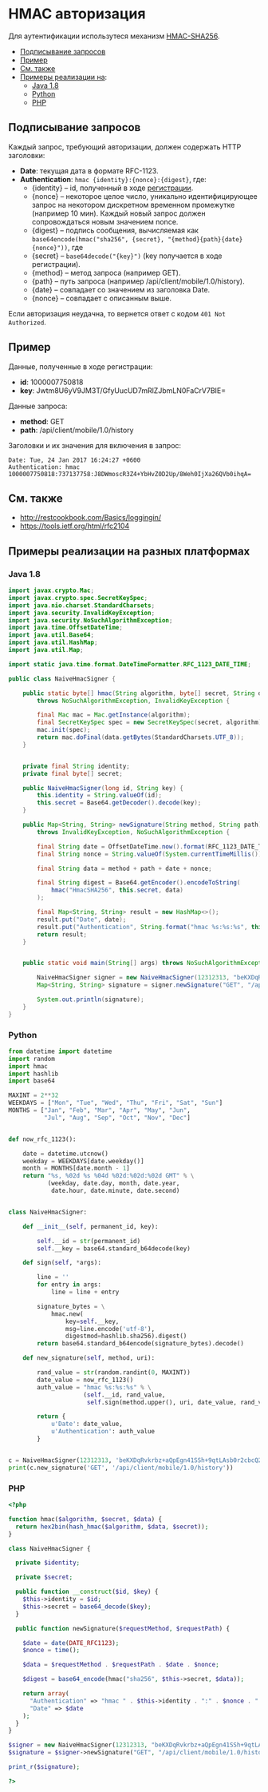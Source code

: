 # HMAC авторизация

Для аутентификации использутеся механизм [HMAC-SHA256](https://ru.wikipedia.org/wiki/HMAC).

* [Подписывание запросов](#sign-item)
* [Пример](#example-item)
* [См. также](#links-item)
* [Примеры реализации на](#codeexample-item):
  * [Java 1.8](#codeexample-java-item)
  * [Python](#codeexample-python-item)
  * [PHP](#codeexample-php-item)

<a name="sign-item"></a>
## Подписывание запросов

Каждый запрос, требующий авторизации, должен содержать HTTP заголовки:
* **Date**: текущая дата в формате RFC-1123.
* **Authentication**: `hmac {identity}:{nonce}:{digest}`, где:
  * {identity} – id, полученный в ходе [регистрации](registration.md).
  * {nonce} – некоторое целое число, уникально идентифицирующее запрос на некотором дискретном временном промежутке (например 10 мин). Каждый новый запрос должен сопровождаться новым значением nonce.
  * {digest} – подпись сообщения, вычисляемая как
    `base64encode(hmac("sha256", {secret}, "{method}{path}{date}{nonce}"))`, где
  * {secret} – `base64decode("{key}")` (key получается в ходе регистрации).
  * {method} – метод запроса (например GET).
  * {path} – путь запроса (например /api/client/mobile/1.0/history).
  * {date} – совпадает со значением из заголовка Date.
  * {nonce} – совпадает с описанным выше.

Если авторизация неудачна, то вернется ответ с кодом `401 Not Authorized`.

<a name="example-item"></a>
## Пример

Данные, полученные в ходе регистрации:
* **id**: 1000007750818
* **key**: Jwtm8U6yV9JM3T/GfyUucUD7mRlZJbmLN0FaCrV7BIE=

Данные запроса:
* **method**: GET
* **path**: /api/client/mobile/1.0/history

Заголовки и их значения для включения в запрос:

```
Date: Tue, 24 Jan 2017 16:24:27 +0600
Authentication: hmac 1000007750818:737137758:J8DWmoscR3Z4+YbHvZ0D2Up/8Weh0IjXa26QVb0ihqA=
```

<a name="links-item"></a>
## См. также

* http://restcookbook.com/Basics/loggingin/
* https://tools.ietf.org/html/rfc2104

<a name="codeexample-item"></a>
## Примеры реализации на разных платформах

<a name="codeexample-java-item"></a>
### Java 1.8

```java
import javax.crypto.Mac;
import javax.crypto.spec.SecretKeySpec;
import java.nio.charset.StandardCharsets;
import java.security.InvalidKeyException;
import java.security.NoSuchAlgorithmException;
import java.time.OffsetDateTime;
import java.util.Base64;
import java.util.HashMap;
import java.util.Map;

import static java.time.format.DateTimeFormatter.RFC_1123_DATE_TIME;

public class NaiveHmacSigner {

    public static byte[] hmac(String algorithm, byte[] secret, String data)
        throws NoSuchAlgorithmException, InvalidKeyException {

        final Mac mac = Mac.getInstance(algorithm);
        final SecretKeySpec spec = new SecretKeySpec(secret, algorithm);
        mac.init(spec);
        return mac.doFinal(data.getBytes(StandardCharsets.UTF_8));
    }


    private final String identity;
    private final byte[] secret;

    public NaiveHmacSigner(long id, String key) {
        this.identity = String.valueOf(id);
        this.secret = Base64.getDecoder().decode(key);
    }

    public Map<String, String> newSignature(String method, String path)
        throws InvalidKeyException, NoSuchAlgorithmException {

        final String date = OffsetDateTime.now().format(RFC_1123_DATE_TIME);
        final String nonce = String.valueOf(System.currentTimeMillis());

        final String data = method + path + date + nonce;

        final String digest = Base64.getEncoder().encodeToString(
            hmac("HmacSHA256", this.secret, data)
        );

        final Map<String, String> result = new HashMap<>();
        result.put("Date", date);
        result.put("Authentication", String.format("hmac %s:%s:%s", this.identity, nonce, digest));
        return result;
    }


    public static void main(String[] args) throws NoSuchAlgorithmException, InvalidKeyException {

        NaiveHmacSigner signer = new NaiveHmacSigner(12312313, "beKXDqRvkrbz+aQpEgn41SSh+9qtLAsb0r2cbcQ24cM=");
        Map<String, String> signature = signer.newSignature("GET", "/api/client/mobile/1.0/history");

        System.out.println(signature);
    }
}
```

<a name="codeexample-python-item"></a>
### Python

```python
from datetime import datetime
import random
import hmac
import hashlib
import base64

MAXINT = 2**32
WEEKDAYS = ["Mon", "Tue", "Wed", "Thu", "Fri", "Sat", "Sun"]
MONTHS = ["Jan", "Feb", "Mar", "Apr", "May", "Jun",
          "Jul", "Aug", "Sep", "Oct", "Nov", "Dec"]


def now_rfc_1123():

    date = datetime.utcnow()
    weekday = WEEKDAYS[date.weekday()]
    month = MONTHS[date.month - 1]
    return "%s, %02d %s %04d %02d:%02d:%02d GMT" % \
           (weekday, date.day, month, date.year, 
            date.hour, date.minute, date.second)


class NaiveHmacSigner:

    def __init__(self, permanent_id, key):

        self.__id = str(permanent_id)
        self.__key = base64.standard_b64decode(key)

    def sign(self, *args):

        line = ''
        for entry in args:
            line = line + entry

        signature_bytes = \
            hmac.new(
                key=self.__key, 
                msg=line.encode('utf-8'), 
                digestmod=hashlib.sha256).digest()
        return base64.standard_b64encode(signature_bytes).decode()

    def new_signature(self, method, uri):

        rand_value = str(random.randint(0, MAXINT))
        date_value = now_rfc_1123()
        auth_value = "hmac %s:%s:%s" % \
                     (self.__id, rand_value, 
                      self.sign(method.upper(), uri, date_value, rand_value))

        return {
            u'Date': date_value,
            u'Authentication': auth_value
        }


c = NaiveHmacSigner(12312313, 'beKXDqRvkrbz+aQpEgn41SSh+9qtLAsb0r2cbcQ24cM=')
print(c.new_signature('GET', '/api/client/mobile/1.0/history'))
```

<a name="codeexample-php-item"></a>
### PHP

```php
<?php

function hmac($algorithm, $secret, $data) {
  return hex2bin(hash_hmac($algorithm, $data, $secret));
}

class NaiveHmacSigner {

  private $identity;

  private $secret;

  public function __construct($id, $key) {
    $this->identity = $id;
    $this->secret = base64_decode($key);
  }

  public function newSignature($requestMethod, $requestPath) {

    $date = date(DATE_RFC1123);
    $nonce = time();

    $data = $requestMethod . $requestPath . $date . $nonce;

    $digest = base64_encode(hmac("sha256", $this->secret, $data));

    return array(
      "Authentication" => "hmac " . $this->identity . ":" . $nonce . ":" . $digest,
      "Date" => $date
    );
  }
}

$signer = new NaiveHmacSigner(12312313, "beKXDqRvkrbz+aQpEgn41SSh+9qtLAsb0r2cbcQ24cM=");
$signature = $signer->newSignature("GET", "/api/client/mobile/1.0/history");

print_r($signature);

?>
```
